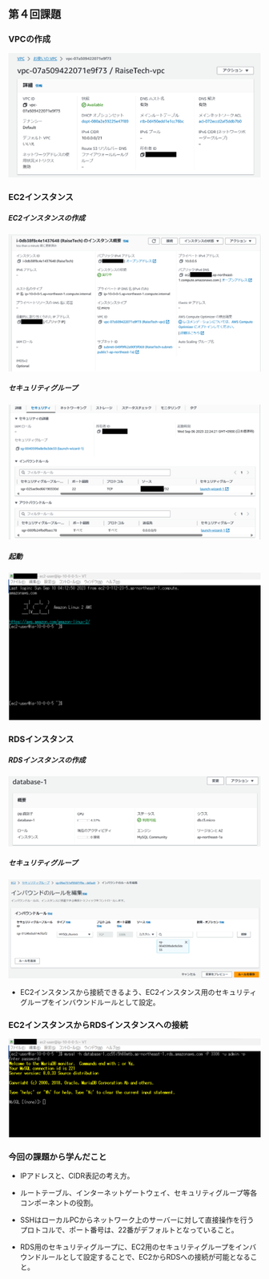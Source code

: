 ## 第４回課題 
### VPCの作成
![VPCの作成](/Image/lecture04/lecture04_1.png)

### EC2インスタンス
##### EC2インスタンスの作成
![EC2インスタンスの作成](/Image/lecture04/lecture04_2.png)

##### セキュリティグループ
![EC2のセキュリティグループ](/Image/lecture04/lecture04_3_2.png)

##### 起動
![EC2の起動](/Image/lecture04/lecture04_6.png)

### RDSインスタンス
##### RDSインスタンスの作成
![RDSインスタンスの作成](/Image/lecture04/lecture04_4.png)

##### セキュリティグループ
![RDSのセキュリティグループ](/Image/lecture04/lecture04_5.png)
- EC2インスタンスから接続できるよう、EC2インスタンス用のセキュリティグループをインバウンドルールとして設定。

### EC2インスタンスからRDSインスタンスへの接続
![EC2からRDSへの接続](/Image/lecture04/lecture04_7.png)

### 今回の課題から学んだこと
- IPアドレスと、CIDR表記の考え方。
- ルートテーブル、インターネットゲートウェイ、セキュリティグループ等各コンポーネントの役割。

- SSHはローカルPCからネットワーク上のサーバーに対して直接操作を行うプロトコルで、ポート番号は、22番がデフォルトとなっていること。
- RDS用のセキュリティグループに、EC2用のセキュリティグループをインバウンドルールとして設定することで、EC2からRDSへの接続が可能となること。
